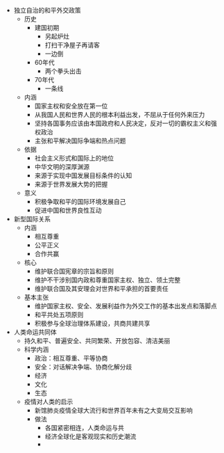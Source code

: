 - 独立自治的和平外交政策
	- 历史
		- 建国初期
			- 另起炉灶
			- 打扫干净屋子再请客
			- 一边倒
		- 60年代
			- 两个拳头出击
		- 70年代
			- 一条线
	- 内涵
		- 国家主权和安全放在第一位
		- 从我国人民和世界人民的根本利益出发，不屈从于任何外来压力
		- 坚持各国事务应该由本国政府和人民决定，反对一切的霸权主义和强权政治
		- 主张和平解决国际争端和热点问题
	- 依据
		- 社会主义形式和国际上的地位
		- 中华文明的深厚渊源
		- 来源于实现中国发展目标条件的认知
		- 来源于世界发展大势的把握
	- 意义
		- 积极争取和平的国际环境发展自己
		- 促进中国和世界良性互动
- 新型国际关系
	- 内涵
		- 相互尊重
		- 公平正义
		- 合作共赢
	- 核心
		- 维护联合国宪章的宗旨和原则
		- 维护不干涉别国内政和尊重国家主权、独立、领土完整
		- 维护联合国及其安理会对世界和平承担的首要责任
	- 基本主张
		- 维护国家主权、安全、发展利益作为外交工作的基本出发点和落脚点
		- 和平共处五项原则
		- 积极参与全球治理体系建设，共商共建共享
- 人类命运共同体
	- 持久和平、普遍安全、共同繁荣、开放包容、清洁美丽
	- 科学内涵
		- 政治：相互尊重、平等协商
		- 安全：对话解决争端、协商化解分歧
		- 经济
		- 文化
		- 生态
	- 疫情对人类的启示
		- 新馆肺炎疫情全球大流行和世界百年未有之大变局交互影响
		- 做法
			- 各国紧密相连，人类命运与共
			- 经济全球化是客观现实和历史潮流
			-